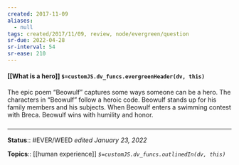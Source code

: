 ```yaml
---
created: 2017-11-09
aliases:
  - null
tags: created/2017/11/09, review, node/evergreen/question
sr-due: 2022-04-28
sr-interval: 54
sr-ease: 210
---
```


#### [[What is a hero]] `$=customJS.dv_funcs.evergreenHeader(dv, this)`

The epic poem “Beowulf” captures some ways someone can be a hero. 
The characters in “Beowulf” follow a heroic code. Beowulf stands up for his family members and his subjects. 
When Beowulf enters a swimming contest with Breca. Beowulf wins with humility and honor.

### <hr class="footnote"/>

**Status**:: #EVER/WEED 
*edited January 23, 2022*

**Topics**:: [[human experience]]
*`$=customJS.dv_funcs.outlinedIn(dv, this)`*
